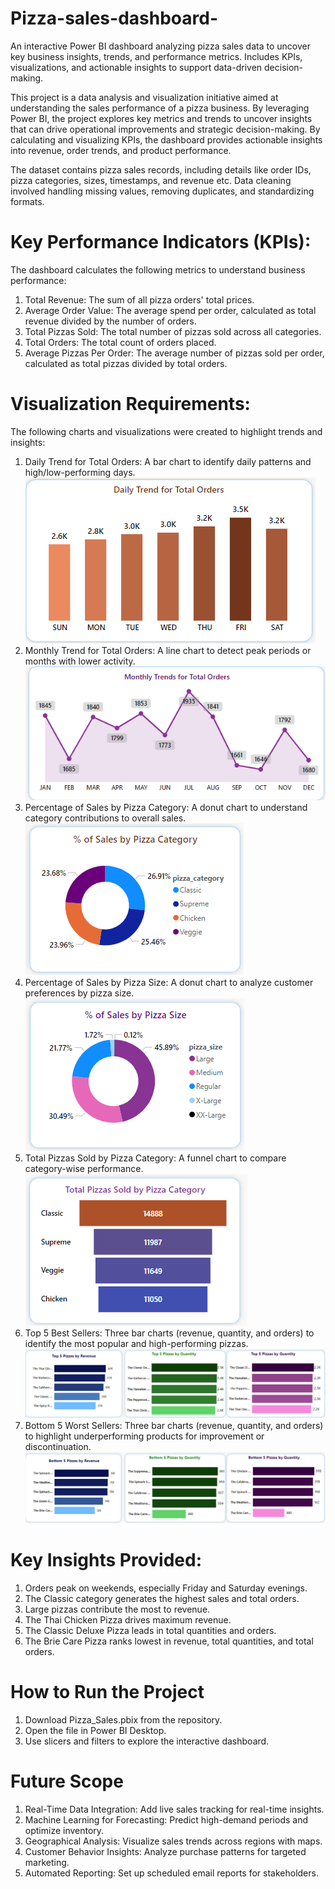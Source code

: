 # Pizza-sales-dashboard-
An interactive Power BI dashboard analyzing pizza sales data to uncover key business insights, trends, and performance metrics. Includes KPIs, visualizations, and actionable insights to support data-driven decision-making.

This project is a data analysis and visualization initiative aimed at understanding the sales performance of a pizza business. By leveraging Power BI, the project explores key metrics and trends to uncover insights that can drive operational improvements and strategic decision-making. By calculating and visualizing KPIs, the dashboard provides actionable insights into revenue, order trends, and product performance.

The dataset contains pizza sales records, including details like order IDs, pizza categories, sizes, timestamps, and revenue etc. Data cleaning involved handling missing values, removing duplicates, and standardizing formats.

# Key Performance Indicators (KPIs):
The dashboard calculates the following metrics to understand business performance:
1. Total Revenue: The sum of all pizza orders' total prices.
2. Average Order Value: The average spend per order, calculated as total revenue divided by the number of orders.
3. Total Pizzas Sold: The total number of pizzas sold across all categories.
4. Total Orders: The total count of orders placed.
5. Average Pizzas Per Order: The average number of pizzas sold per order, calculated as total pizzas divided by total orders.

# Visualization Requirements:
The following charts and visualizations were created to highlight trends and insights:
1. Daily Trend for Total Orders: A bar chart to identify daily patterns and high/low-performing days. ![Bar chart](Barchart.png)
2. Monthly Trend for Total Orders: A line chart to detect peak periods or months with lower activity. ![Line chart](Linechart.png)
4. Percentage of Sales by Pizza Category: A donut chart to understand category contributions to overall sales. ![Donut 1](Donut1.png)
5. Percentage of Sales by Pizza Size: A donut chart to analyze customer preferences by pizza size. ![Donut 2](Donut2.png)
6. Total Pizzas Sold by Pizza Category: A funnel chart to compare category-wise performance. ![Funnel](Funnel.png)
7. Top 5 Best Sellers: Three bar charts (revenue, quantity, and orders) to identify the most popular and high-performing pizzas. ![Top 5](Top5.png)
8. Bottom 5 Worst Sellers: Three bar charts (revenue, quantity, and orders) to highlight underperforming products for improvement or  discontinuation. ![Bottom 5](Bottom5.png)

# Key Insights Provided:
1. Orders peak on weekends, especially Friday and Saturday evenings.
2. The Classic category generates the highest sales and total orders.
3. Large pizzas contribute the most to revenue.
4. The Thai Chicken Pizza drives maximum revenue.
5. The Classic Deluxe Pizza leads in total quantities and orders.
6. The Brie Care Pizza ranks lowest in revenue, total quantities, and total orders.

#  How to Run the Project
1. Download Pizza_Sales.pbix from the repository.
2. Open the file in Power BI Desktop.
3. Use slicers and filters to explore the interactive dashboard.

# Future Scope

1. Real-Time Data Integration: Add live sales tracking for real-time insights.
2. Machine Learning for Forecasting: Predict high-demand periods and optimize inventory.
3. Geographical Analysis: Visualize sales trends across regions with maps.
4. Customer Behavior Insights: Analyze purchase patterns for targeted marketing.
5. Automated Reporting: Set up scheduled email reports for stakeholders.
